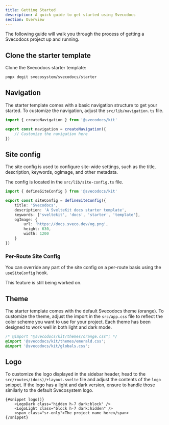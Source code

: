```yaml
---
title: Getting Started
description: A quick guide to get started using Svecodocs
section: Overview
---
```


<script>
	import { Callout } from "@svecodocs/kit";
</script>

The following guide will walk you through the process of getting a Svecodocs project up and running.

## Clone the starter template

Clone the Svecodocs starter template:

```bash
pnpx degit svecosystem/svecodocs/starter
```

## Navigation

The starter template comes with a basic navigation structure to get your started. To customize the navigation, adjust the `src/lib/navigation.ts` file.

```ts
import { createNavigation } from '@svecodocs/kit'

export const navigation = createNavigation({
    // Customize the navigation here
})
```

## Site config

The site config is used to configure site-wide settings, such as the title, description, keywords, ogImage, and other metadata.

The config is located in the `src/lib/site-config.ts` file.

```ts
import { defineSiteConfig } from '@svecodocs/kit'

export const siteConfig = defineSiteConfig({
    title: 'Svecodocs',
    description: 'A SvelteKit docs starter template',
    keywords: ['sveltekit', 'docs', 'starter', 'template'],
    ogImage: {
        url: 'https://docs.sveco.dev/og.png',
        height: 630,
        width: 1200
    }
})
```

### Per-Route Site Config

You can override any part of the site config on a per-route basis using the `useSiteConfig` hook.

<Callout type="warning" title="Under Development">
This feature is still being worked on.
</Callout>

## Theme

The starter template comes with the default Svecodocs theme (orange). To customize the theme, adjust the import in the `src/app.css` file to reflect the color scheme you want to use for your project. Each theme has been designed to work well in both light and dark mode.

```css {1-2}
/* @import "@svecodocs/kit/themes/orange.css"; */
@import '@svecodocs/kit/themes/emerald.css';
@import '@svecodocs/kit/globals.css';
```

## Logo

To customize the logo displayed in the sidebar header, head to the `src/routes/(docs)/+layout.svelte` file and adjust the contents of the `logo` snippet. If the logo has a light and dark version, ensure to handle those similarly to the default Svecosystem logo.

```svelte title="src/routes/(docs)/+layout.svelte"
{#snippet logo()}
    <LogoDark class="hidden h-7 dark:block" />
    <LogoLight class="block h-7 dark:hidden" />
    <span class="sr-only">The project name here</span>
{/snippet}
```
